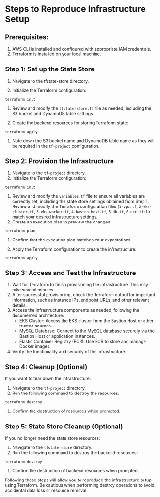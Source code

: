 # Steps to Reproduce Infrastructure Setup

## Prerequisites:
1. AWS CLI is installed and configured with appropriate IAM credentials.
1. Terraform is installed on your local machine.

## Step 1: Set up the State Store
1. Navigate to the tfstate-store directory.

1. Initialize the Terraform configuration:
```
terraform init
```
1. Review and modify the `tfstate-store.tf` file as needed, including the S3 bucket and DynamoDB table settings.

1. Create the backend resources for storing Terraform state:
```
terraform apply
```
1. Note down the S3 bucket name and DynamoDB table name as they will be required in the `tf-project` configuration.

## Step 2: Provision the Infrastructure
1. Navigate to the `tf-project` directory.
1. Initialize the Terraform configuration:
```
terraform init
```
1. Review and modify the `variables.tf` file to ensure all variables are correctly set, including the state store settings obtained from Step 1.
Review and modify the Terraform configuration files (`1-vpc.tf`, `2-eks-cluster.tf`, `3-eks-worker.tf`, `4-baston-host.tf`, `5-db.tf`, `6-ecr.tf`) to match your desired infrastructure settings.
1. Create an execution plan to preview the changes:
```
terraform plan
```
1. Confirm that the execution plan matches your expectations.

1. Apply the Terraform configuration to create the infrastructure:
```
terraform apply
```

## Step 3: Access and Test the Infrastructure
1. Wait for Terraform to finish provisioning the infrastructure. This may take several minutes.
1. After successful provisioning, check the Terraform output for important information, such as instance IPs, endpoint URLs, and other relevant details.
1. Access the infrastructure components as needed, following the documented architecture:
   - EKS Cluster: Access the EKS cluster from the Bastion Host or other trusted sources.
   - MySQL Database: Connect to the MySQL database securely via the Bastion Host or application instances.
   - Elastic Container Registry (ECR): Use ECR to store and manage Docker images.
1. Verify the functionality and security of the infrastructure.

## Step 4: Cleanup (Optional)

If you want to tear down the infrastructure:
1. Navigate to the `tf-project` directory.
1. Run the following command to destroy the resources:
```
terraform destroy
```
1. Confirm the destruction of resources when prompted.

## Step 5: State Store Cleanup (Optional)

If you no longer need the state store resources:
1. Navigate to the `tfstate-store` directory.
1. Run the following command to destroy the backend resources:
```
terraform destroy
```
1. Confirm the destruction of backend resources when prompted.

Following these steps will allow you to reproduce the infrastructure setup using Terraform. Be cautious when performing destroy operations to avoid accidental data loss or resource removal.